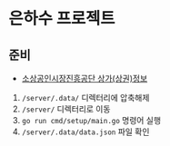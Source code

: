 # 은하수 프로젝트

## 준비

- [소상공인시장진흥공단 상가(상권)정보](https://www.data.go.kr/data/15083033/fileData.do)

1. `/server/.data/` 디렉터리에 압축해제
2. `/server/` 디렉터리로 이동
3. `go run cmd/setup/main.go` 명령어 실행
4. `/server/.data/data.json` 파일 확인
